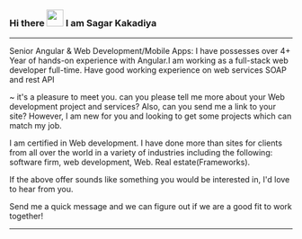 ### Hi there <img src="https://raw.githubusercontent.com/MartinHeinz/MartinHeinz/master/wave.gif" width="30px" style="max-width: 100%;"> I am Sagar Kakadiya
---
Senior Angular & Web Development/Mobile Apps:
I have possesses over 4+ Year of hands-on experience with Angular.I am working as a full-stack web developer full-time. Have good working experience on web services SOAP and rest API

~ it's a pleasure to meet you. can you please tell me more about your Web development project and services? Also, can you send me a link to your site? However, I am new for you and looking to get some projects which can match my job.

I am certified in Web development. I have done more than sites for clients from all over the world in a variety of industries including the following: software firm, web development, Web. Real estate(Frameworks).

If the above offer sounds like something you would be interested in, I'd love to hear from you.

Send me a quick message and we can figure out if we are a good fit to work together!

---
<!--
**sagarkakadiya735/sagarkakadiya735** is a ✨ _special_ ✨ repository because its `README.md` (this file) appears on your GitHub profile.

Here are some ideas to get you started:

- 🔭 I’m currently working on ...
- 🌱 I’m currently learning ...
- 👯 I’m looking to collaborate on ...
- 🤔 I’m looking for help with ...
- 💬 Ask me about ...
- 📫 How to reach me: ...
- 😄 Pronouns: ...
- ⚡ Fun fact: ...
-->
